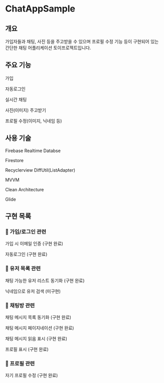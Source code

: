 # ChatAppSample

## 개요
가입자들과 채팅, 사진 등을 주고받을 수 있으며 프로필 수정 기능 등이 구현되어 있는 간단한 채팅 어플리케이션 토이프로젝트입니다.

## 주요 기능
가입

자동로그인

실시간 채팅

사진(이미지) 주고받기

프로필 수정(이미지, 닉네임 등)

## 사용 기술
Firebase Realtime Databse

Firestore

Recyclerview DiffUtil(ListAdapter)

MVVM

Clean Architecture

Glide

## 구현 목록
### :black_square_button: 가입/로그인 관련
가입 시 이메일 인증 (구현 완료)

자동로그인 (구현 완료)

### :black_square_button:  유저 목록 관련
채팅 가능한 유저 리스트 동기화 (구현 완료)

닉네임으로 유저 검색 (미구현)

### :black_square_button:  채팅방 관련
채팅 메시지 목록 동기화 (구현 완료)

채팅 메시지 페이지네이션 (구현 완료)

채팅 메시지 읽음 표시 (구현 완료)

프로필 표시 (구현 완료)

### :black_square_button:  프로필 관련
자기 프로필 수정 (구현 완료)
